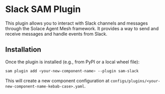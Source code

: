 # Slack SAM Plugin

This plugin allows you to interact with Slack channels and messages through the Solace Agent Mesh framework. It provides a way to send and receive messages and handle events from Slack.

## Installation

Once the plugin is installed (e.g., from PyPI or a local wheel file):
```bash
sam plugin add <your-new-component-name> --plugin sam-slack
```
This will create a new component configuration at `configs/plugins/<your-new-component-name-kebab-case>.yaml`.